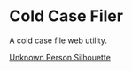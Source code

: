 # Cold Case Filer

A cold case file web utility.

<a href="http://getdrawings.com/unknown-person-silhouette">Unknown Person Silhouette</a>
